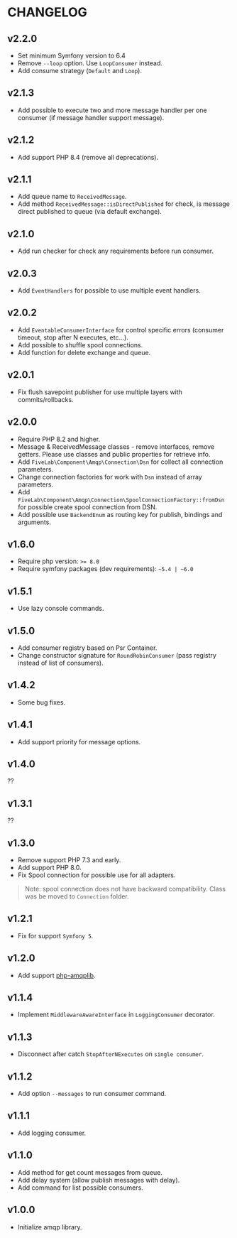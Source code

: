 CHANGELOG
=========

v2.2.0
------

* Set minimum Symfony version to 6.4
* Remove `--loop` option. Use `LoopConsumer` instead.
* Add consume strategy (`Default` and `Loop`).

v2.1.3
------

* Add possible to execute two and more message handler per one consumer (if message handler support message).

v2.1.2
------

* Add support PHP 8.4 (remove all deprecations).

v2.1.1
------

* Add queue name to `ReceivedMessage`.
* Add method `ReceivedMessage::isDirectPublished` for check, is message direct published to queue (via default exchange).

v2.1.0
------

* Add run checker for check any requirements before run consumer. 

v2.0.3
------

* Add `EventHandlers` for possible to use multiple event handlers.

v2.0.2
------

* Add `EventableConsumerInterface` for control specific errors (consumer timeout, stop after N executes, etc...).
* Add possible to shuffle spool connections.
* Add function for delete exchange and queue.

v2.0.1
------

* Fix flush savepoint publisher for use multiple layers with commits/rollbacks.  

v2.0.0
------

* Require PHP 8.2 and higher.
* Message & ReceivedMessage classes - remove interfaces, remove getters. Please use classes and public properties for retrieve info.
* Add `FiveLab\Component\Amqp\Connection\Dsn` for collect all connection parameters.
* Change connection factories for work with `Dsn` instead of array parameters.
* Add `FiveLab\Component\Amqp\Connection\SpoolConnectionFactory::fromDsn` for possible create spool connection from DSN.
* Add possible use `BackendEnum` as routing key for publish, bindings and arguments.

v1.6.0
------

* Require php version: `>= 8.0`
* Require symfony packages (dev requirements): `~5.4 | ~6.0`

v1.5.1
------

* Use lazy console commands.

v1.5.0
------

* Add consumer registry based on Psr Container.
* Change constructor signature for `RoundRobinConsumer` (pass registry instead of list of consumers). 

v1.4.2
------

* Some bug fixes.

v1.4.1
------

* Add support priority for message options.

v1.4.0
------

??

v1.3.1
------

??

v1.3.0
------

* Remove support PHP 7.3 and early.
* Add support PHP 8.0.
* Fix Spool connection for possible use for all adapters.

> Note: spool connection does not have backward compatibility. Class was be moved to `Connection` folder. 

v1.2.1
------

* Fix for support `Symfony 5`.

v1.2.0
------

* Add support [php-amqplib](https://github.com/php-amqplib/php-amqplib).

v1.1.4
------

* Implement `MiddlewareAwareInterface` in `LoggingConsumer` decorator.

v1.1.3
------

* Disconnect after catch `StopAfterNExecutes` on `single consumer`.

v1.1.2
--------

* Add option `--messages` to run consumer command.

v1.1.1
--------

* Add logging consumer.

v1.1.0
--------

* Add method for get count messages from queue.
* Add delay system (allow publish messages with delay).
* Add command for list possible consumers.

v1.0.0
------

* Initialize amqp library.
